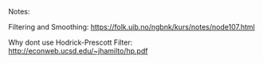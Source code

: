 



Notes:

Filtering and Smoothing:
https://folk.uib.no/ngbnk/kurs/notes/node107.html

Why dont use Hodrick-Prescott Filter:
http://econweb.ucsd.edu/~jhamilto/hp.pdf
